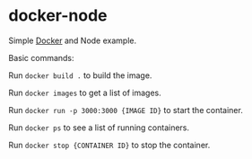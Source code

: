 # docker-node

Simple [Docker](https://docker.com) and Node example.

Basic commands:

Run `docker build .` to build the image.

Run `docker images` to get a list of images.

Run `docker run -p 3000:3000 {IMAGE ID}` to start the container.

Run `docker ps` to see a list of running containers.

Run `docker stop {CONTAINER ID}` to stop the container.
